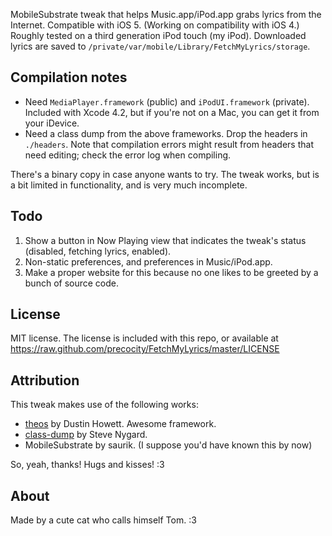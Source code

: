 MobileSubstrate tweak that helps Music.app/iPod.app grabs lyrics from the
Internet. Compatible with iOS 5. (Working on compatibility with iOS 4.)
Roughly tested on a third generation iPod touch (my iPod). Downloaded
lyrics are saved to `/private/var/mobile/Library/FetchMyLyrics/storage`.

Compilation notes
------------------
- Need `MediaPlayer.framework` (public) and `iPodUI.framework` (private).
Included with Xcode 4.2, but if you're not on a Mac, you can get it from
your iDevice.
- Need a class dump from the above frameworks. Drop the headers in
`./headers`. Note that compilation errors might result from headers
that need editing; check the error log when compiling.

There's a binary copy in case anyone wants to try. The tweak works, but
is a bit limited in functionality, and is very much incomplete.

Todo
-----
1. Show a button in Now Playing view that indicates the tweak's
status (disabled, fetching lyrics, enabled).
2. Non-static preferences, and preferences in Music/iPod.app.
3. Make a proper website for this because no one likes to be greeted
by a bunch of source code.

License
-------
MIT license. The license is included with this repo, or available at
https://raw.github.com/precocity/FetchMyLyrics/master/LICENSE

Attribution
-----------
This tweak makes use of the following works:

- [theos][theos-link] by Dustin Howett. Awesome framework.
- [class-dump][class-dump-link] by Steve Nygard.
- MobileSubstrate by saurik. (I suppose you'd have known this by now)

[theos-link]:[https://github.com/DHowett/theos]
[class-dump-link]:[http://www.codethecode.com/projects/class-dump/]

So, yeah, thanks! Hugs and kisses! :3

About
-----
Made by a cute cat who calls himself Tom. :3
